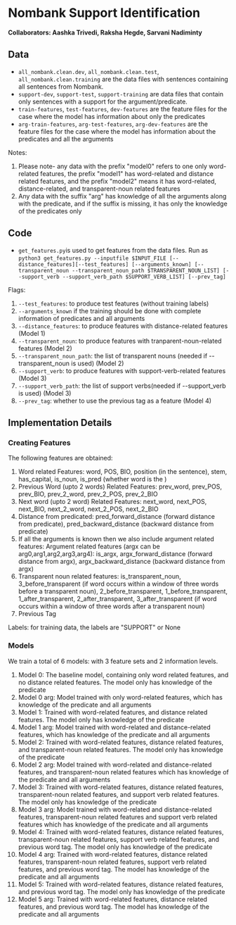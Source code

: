 # Nombank Support Identification

**Collaborators: Aashka Trivedi, Raksha Hegde, Sarvani Nadiminty**

## Data

- `all_nombank.clean.dev`, `all_nombank.clean.test`, `all_nombank.clean.training` are the data files with sentences containing all sentences from Nombank.
- `support-dev`, `support-test`, `support-training` are data files that contain only sentences with a support for the argument/predicate.
- `train-features`, `test-features`, `dev-features` are the feature files for the case where the model has information about only the predicates
- `arg-train-features`, `arg-test-features`, `arg-dev-features` are the feature files for the case where the model has information about the predicates and all the arguments

Notes:

1. Please note- any data with the prefix "model0" refers to one only word-related features, the prefix "model1" has word-related and distance related features, and the prefix "model2" means it has word-related, distance-related, and transparent-noun related features
2. Any data with the suffix "arg" has knowledge of all the arguments along with the predicate, and if the suffix is missing, it has only the knowledge of the predicates only

## Code

- `get_features.py`is used to get features from the data files. Run as `python3 get_features.py --inputfile $INPUT_FILE [--distance_features][--test_features] [--arguments_known] [--transparent_noun --transparent_noun_path $TRANSPARENT_NOUN_LIST] [--support_verb --support_verb_path $SUPPORT_VERB_LIST] [--prev_tag]`

Flags:

1. `--test_features`: to produce test features (without training labels)
2. `--arguments_known` if the training should be done with complete information of predicates and all arguments
3. `--distance_features`: to produce features with distance-related features (Model 1)
4. `--transparent_noun`: to produce features with tranparent-noun-related features (Model 2)
5. `--transparent_noun_path`: the list of transparent nouns (needed if --transparent_noun is used) (Model 2)
6. `--support_verb`: to produce features with support-verb-related features (Model 3)
7. `--support_verb_path`: the list of support verbs(needed if --support_verb is used) (Model 3)
8. `--prev_tag`: whether to use the previous tag as a feature (Model 4)

## Implementation Details

### Creating Features

The following features are obtained:

1. Word related Features: word, POS, BIO, position (in the sentence), stem, has_capital, is_noun, is_pred (whether word is the )
2. Previous Word (upto 2 words) Related Features: prev_word, prev_POS, prev_BIO, prev_2_word, prev_2_POS, prev_2_BIO
3. Next word (upto 2 word) Related Features: next_word, next_POS, next_BIO, next_2_word, next_2_POS, next_2_BIO
4. Distance from predicated: pred_forward_distance (forward distance from predicate), pred_backward_distance (backward distance from predicate)
5. If all the arguments is known then we also include argument related features: Argument related features (argx can be arg0,arg1,arg2,arg3,arg4): is_argx, argx_forward_distance (forward distance from argx), argx_backward_distance (backward distance from argx)
6. Transparent noun related features: is_transparent_noun, 3_before_transparent (if word occurs within a window of three words before a transparent noun), 2_before_transparent, 1_before_transparent, 1_after_transparent, 2_after_transparent, 3_after_transparent (if word occurs within a window of three words after a transparent noun)
7. Previous Tag

Labels: for training data, the labels are "SUPPORT" or None

### Models

We train a total of 6 models: with 3 feature sets and 2 information levels.

1. Model 0: The baseline model, containing only word related features, and no distance related features. The model only has knowledge of the predicate
2. Model 0 arg: Model trained with only word-related features, which has knowledge of the predicate and all arguments
3. Model 1: Trained with word-related features, and distance related features. The model only has knowledge of the predicate
4. Model 1 arg: Model trained with word-related and distance-related features, which has knowledge of the predicate and all arguments
5. Model 2: Trained with word-related features, distance related features, and transparent-noun related features. The model only has knowledge of the predicate
6. Model 2 arg: Model trained with word-related and distance-related features, and transparent-noun related features which has knowledge of the predicate and all arguments
7. Model 3: Trained with word-related features, distance related features, transparent-noun related features, and support verb related features. The model only has knowledge of the predicate
8. Model 3 arg: Model trained with word-related and distance-related features, transparent-noun related features and support verb related features which has knowledge of the predicate and all arguments
9. Model 4: Trained with word-related features, distance related features, transparent-noun related features, support verb related features, and previous word tag. The model only has knowledge of the predicate
10. Model 4 arg: Trained with word-related features, distance related features, transparent-noun related features, support verb related features, and previous word tag. The model has knowledge of the predicate and all arguments
11. Model 5: Trained with word-related features, distance related features, and previous word tag. The model only has knowledge of the predicate
12. Model 5 arg: Trained with word-related features, distance related features, and previous word tag. The model has knowledge of the predicate and all arguments
